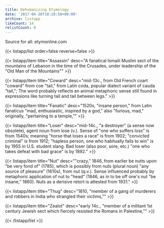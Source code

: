 ```yaml
---
title: Dehumanizing Etymology
date: '2017-04-28T18:28:50+00:00'
archive: listapp
likeCount: 14
relistCount: 0
---
```


Source for all: etymonline.com

<!--more-->

{{< listapp/list order=false reverse=false >}}

   {{< listapp/item title="Assassin"
      desc="A fanatical Ismaili Muslim sect of the mountains of Lebanon in the time of the Crusades, under leadership of the \"Old Man of the Mountains\"" >}}

   {{< listapp/item title="Coward"
      desc="mid-13c., from Old French coart \"coward\" from coe \"tail,\" from Latin coda, popular dialect variant of cauda \"tail,\"; The word probably reflects an animal metaphoric sense still found in expressions like turning tail and tail between legs." >}}

   {{< listapp/item title="Fanatic"
      desc="1520s, \"insane person,\" from Latin fanaticus \"mad, enthusiastic, inspired by a god,\" also \"furious, mad,\" originally, \"pertaining to a temple,\"" >}}

   {{< listapp/item title="Loser"
      desc="mid-14c., \"a destroyer\" (a sense now obsolete), agent noun from lose (v.). Sense of \"one who suffers loss\" is from 1540s; meaning \"horse that loses a race\" is from 1902; \"convicted criminal\" is from 1912; \"hapless person, one who habitually fails to win\" is by 1955 in U.S. student slang. Bad loser (also poor, sore, etc.) \"one who takes defeat with bad grace\" is by 1892." >}}

   {{< listapp/item title="Nut"
      desc="\"crazy,\" 1846, from earlier be nutts upon \"be very fond of\" (1785), which is possibly from nuts (plural noun) \"any source of pleasure\" (1610s), from nut (q.v.). Sense influenced probably by metaphoric application of nut to \"head\" (1846, as in to be off one's nut \"be insane,\" 1860). Nuts as a derisive retort is attested from 1931." >}}

   {{< listapp/item title="Thug"
      desc="1810, \"member of a gang of murderers and robbers in India who strangled their victims,\"" >}}

   {{< listapp/item title="Zealot"
      desc="early 14c., \"member of a militant 1st century Jewish sect which fiercely resisted the Romans in Palestine,\"" >}}

{{< /listapp/list >}}
